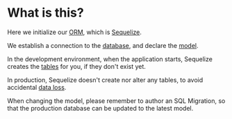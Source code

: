 # What is this?

Here we initialize our [ORM](https://en.wikipedia.org/wiki/Object%E2%80%93relational_mapping), which is [Sequelize](https://sequelize.org/).

We establish a connection to the [database](https://en.wikipedia.org/wiki/Database), and declare the [model](https://en.wikipedia.org/wiki/Relational_model).

In the development environment, when the application starts, Sequelize creates the [tables](https://en.wikipedia.org/wiki/Relational_database#Relations_or_tables) for you, if they don't exist yet.

In production, Sequelize doesn't create nor alter any tables, to avoid accidental [data loss](https://en.wikipedia.org/wiki/Data_loss).

When changing the model, please remember to author an SQL Migration, so that the production database can be updated to the latest model.
